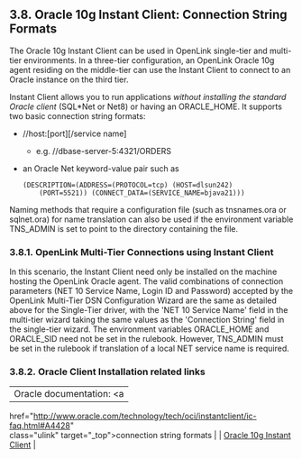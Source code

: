 <div id="mt_orainstantclient" class="section">

<div class="titlepage">

<div>

<div>

## 3.8. Oracle 10g Instant Client: Connection String Formats

</div>

</div>

</div>

The Oracle 10g Instant Client can be used in OpenLink single-tier and
multi-tier environments. In a three-tier configuration, an OpenLink
Oracle 10g agent residing on the middle-tier can use the Instant Client
to connect to an Oracle instance on the third tier.

Instant Client allows you to run applications
<span class="emphasis">*without installing the standard Oracle
client*</span> (SQL\*Net or Net8) or having an ORACLE_HOME. It supports
two basic connection string formats:

<div class="itemizedlist">

- //host:\[port\]\[/service name\]

  <div class="itemizedlist">

  - e.g. //dbase-server-5:4321/ORDERS

  </div>

- an Oracle Net keyword-value pair such as

  ``` programlisting
  (DESCRIPTION=(ADDRESS=(PROTOCOL=tcp) (HOST=dlsun242)
      (PORT=5521)) (CONNECT_DATA=(SERVICE_NAME=bjava21)))
  ```

</div>

Naming methods that require a configuration file (such as tnsnames.ora
or sqlnet.ora) for name translation can also be used if the environment
variable TNS_ADMIN is set to point to the directory containing the file.

<div id="mt_orainstclientmt" class="section">

<div class="titlepage">

<div>

<div>

### 3.8.1. OpenLink Multi-Tier Connections using Instant Client

</div>

</div>

</div>

In this scenario, the Instant Client need only be installed on the
machine hosting the OpenLink Oracle agent. The valid combinations of
connection parameters (NET 10 Service Name, Login ID and Password)
accepted by the OpenLink Multi-Tier DSN Configuration Wizard are the
same as detailed above for the Single-Tier driver, with the 'NET 10
Service Name' field in the multi-tier wizard taking the same values as
the 'Connection String' field in the single-tier wizard. The environment
variables ORACLE_HOME and ORACLE_SID need not be set in the rulebook.
However, TNS_ADMIN must be set in the rulebook if translation of a local
NET service name is required.

</div>

<div id="mt_orainstclientrelatedlinks" class="section">

<div class="titlepage">

<div>

<div>

### 3.8.2. Oracle Client Installation related links

</div>

</div>

</div>

|                                                                                   |
|-----------------------------------------------------------------------------------|
| Oracle documentation: <a                                                          
 href="http://www.oracle.com/technology/tech/oci/instantclient/ic-faq.html#A4428"   
 class="ulink" target="_top">connection string formats</a>                          |
| <a                                                                                
 href="http://www.oracle.com/technology/tech/oci/instantclient/instantclient.html"  
 class="ulink" target="_top">Oracle 10g Instant Client</a>                          |

</div>

</div>
